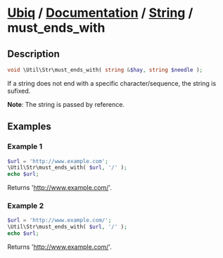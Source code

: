 [Ubiq](https://github.com/Pixel418/Ubiq#readme) / [Documentation](../index.md#readme) / [String](../index.md#string) / must_ends_with
======


Description
-------- 

```php
void \Util\Str\must_ends_with( string &$hay, string $needle );
```

If a string does not end with a specific character/sequence, the string is sufixed.

**Note**: The string is passed by reference.



Examples
--------

### Example 1

```php
$url = 'http://www.example.com';
\Util\Str\must_ends_with( $url, '/' );
echo $url;
```
Returns 'http://www.example.com/'.

### Example 2

```php
$url = 'http://www.example.com/';
\Util\Str\must_ends_with( $url, '/' );
echo $url;
```
Returns 'http://www.example.com/'.
